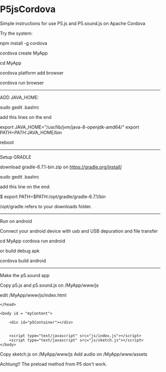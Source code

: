 # P5jsCordova
Simple instructions for use P5.js and P5.sound.js on Apache Cordova

Try the system:

npm install -g cordova

cordova create MyApp

cd MyApp

cordova platform add browser

cordova run browser

------------------------------------------------

ADD JAVA_HOME:

sudo gedit .bashrc

add this lines on the end

export JAVA_HOME="/usr/lib/jvm/java-8-openjdk-amd64/"
export PATH=$PATH:$JAVA_HOME/bin

reboot

--------------------------------------------------

Setup GRADLE

download gradle-6.7.1-bin.zip
on https://gradle.org/install/

sudo gedit .bashrc

add this line on the end:

$ export PATH=$PATH:/opt/gradle/gradle-6.7.1/bin


/opt/gradle refers to your downloads folder.

-----------------------------------------------------

Run on android

Connect your android device with usb and USB depuration and file transfer

cd MyApp
cordova run android

or build debug apk

cordova build android

-------------------------------------------------------

Make the p5.sound app

Copy p5.js and p5.sound.js on /MyApp/www/js

edit /MyApp/www/js/index.html

<!DOCTYPE html>
<html>
    <head>
        <script type="text/javascript" src="cordova.js"></script>
        <script type="text/javascript" src="js/p5.js"></script>
        <script type="text/javascript" src="js/p5.sound.js"></script> 
        <style>
            body {
                padding: 0;
                margin: 0;
            }
        </style>

    </head>

    <body id = "myContent">

        <div id="p5Container"></div>


        <script type="text/javascript" src="js/index.js"></script>
        <script type="text/javascript" src="js/sketch.js"></script>
    </body>
</html>


Copy sketch.js on /MyApp/www/js
Add audio on /MyApp/www/assets

Achtung!! The preload method from P5 don't work.

